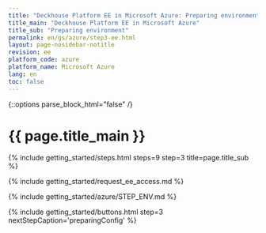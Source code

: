 ```yaml
---
title: "Deckhouse Platform EE in Microsoft Azure: Preparing environment"
title_main: "Deckhouse Platform EE in Microsoft Azure"
title_sub: "Preparing environment"
permalink: en/gs/azure/step3-ee.html
layout: page-nosidebar-notitle
revision: ee
platform_code: azure
platform_name: Microsoft Azure
lang: en
toc: false
---
```


<link rel="stylesheet" type="text/css" href='{{ assets["getting-started.css"].digest_path }}' />
{::options parse_block_html="false" /}

<h1 class="docs__title">{{ page.title_main }}</h1>
{% include getting_started/steps.html steps=9 step=3 title=page.title_sub %}

{% include getting_started/request_ee_access.md %}

{% include getting_started/azure/STEP_ENV.md %}

{% include getting_started/buttons.html step=3 nextStepCaption='preparingConfig' %}
